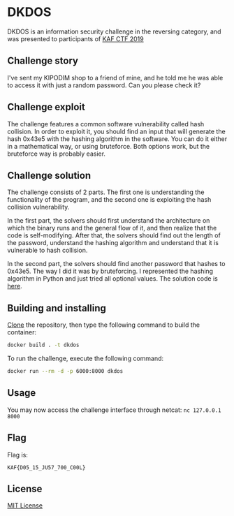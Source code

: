 # DKDOS

DKDOS is an information security challenge in the reversing category, and was presented to participants of [KAF CTF 2019](https://play.kaf.sh)

## Challenge story

I've sent my KIPODIM shop to a friend of mine, and he told me he was able to access it with just a random password. Can you please check it?

## Challenge exploit

The challenge features a common software vulnerability called hash collision.
In order to exploit it, you should find an input that will generate the hash 0x43e5 with the hashing algorithm in the software.
You can do it either in a mathematical way, or using bruteforce. Both options work, but the bruteforce way is probably easier.

## Challenge solution

The challenge consists of 2 parts. The first one is understanding the functionality of the program, and the second one is exploiting the hash collision vulnerability.

In the first part, the solvers should first understand the architecture on which the binary runs and the general flow of it, and then realize that the code is self-modifying. After that, the solvers should find out the length of the password, understand the hashing algorithm and understand that it is vulnerable to hash collision.

In the second part, the solvers should find another password that hashes to 0x43e5. The way I did it was by bruteforcing. I represented the hashing algorithm in Python and just tried all optional values. The solution code is [here](writeup.py).

## Building and installing

[Clone](https://github.com/omerk2511/KAF-2019-DKDOS/archive/master.zip) the repository, then type the following command to build the container:
```bash
docker build . -t dkdos
```

To run the challenge, execute the following command:
```bash
docker run --rm -d -p 6000:8000 dkdos
```

## Usage

You may now access the challenge interface through netcat: `nc 127.0.0.1 8000`

## Flag

Flag is:
```flagscript
KAF{D05_15_JU57_700_C00L}
```

## License
[MIT License](https://choosealicense.com/licenses/mit/)

